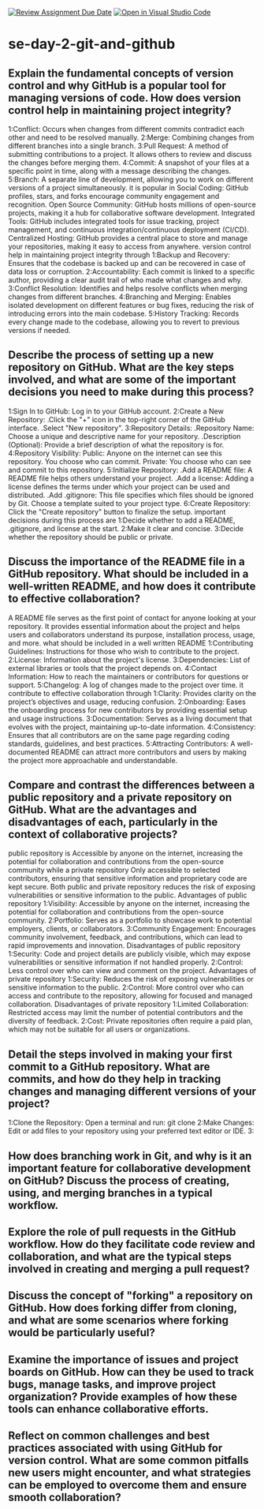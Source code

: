 [![Review Assignment Due Date](https://classroom.github.com/assets/deadline-readme-button-22041afd0340ce965d47ae6ef1cefeee28c7c493a6346c4f15d667ab976d596c.svg)](https://classroom.github.com/a/8wgCKhpZ)
[![Open in Visual Studio Code](https://classroom.github.com/assets/open-in-vscode-2e0aaae1b6195c2367325f4f02e2d04e9abb55f0b24a779b69b11b9e10269abc.svg)](https://classroom.github.com/online_ide?assignment_repo_id=18337621&assignment_repo_type=AssignmentRepo)
# se-day-2-git-and-github
## Explain the fundamental concepts of version control and why GitHub is a popular tool for managing versions of code. How does version control help in maintaining project integrity?
1:Conflict: Occurs when changes from different commits contradict each other and need to be resolved manually.
2:Merge: Combining changes from different branches into a single branch.
3:Pull Request: A method of submitting contributions to a project. It allows others to review and discuss the changes before merging them.
4:Commit: A snapshot of your files at a specific point in time, along with a message describing the changes.
5:Branch: A separate line of development, allowing you to work on different versions of a project simultaneously.
it is popular in Social Coding: GitHub profiles, stars, and forks encourage community engagement and recognition.
Open Source Community: GitHub hosts millions of open-source projects, making it a hub for collaborative software development.
Integrated Tools: GitHub includes integrated tools for issue tracking, project management, and continuous integration/continuous deployment (CI/CD).
Centralized Hosting: GitHub provides a central place to store and manage your repositories, making it easy to access from anywhere.
version control help in maintaining project integrity through 
1:Backup and Recovery: Ensures that the codebase is backed up and can be recovered in case of data loss or corruption.
2:Accountability: Each commit is linked to a specific author, providing a clear audit trail of who made what changes and why.
3:Conflict Resolution: Identifies and helps resolve conflicts when merging changes from different branches.
4:Branching and Merging: Enables isolated development on different features or bug fixes, reducing the risk of introducing errors into the main codebase.
5:History Tracking: Records every change made to the codebase, allowing you to revert to previous versions if needed.
## Describe the process of setting up a new repository on GitHub. What are the key steps involved, and what are some of the important decisions you need to make during this process?
1:Sign In to GitHub: Log in to your GitHub account.
2:Create a New Repository:
          .Click the "+" icon in the top-right corner of the       GitHub interface.
          .Select "New repository".
3:Repository Details: 
    .Repository Name: Choose a unique and descriptive name for your repository.
    .Description (Optional): Provide a brief description of what the repository is for.
4:Repository Visibility: 
Public: Anyone on the internet can see this repository. You choose who can commit.
Private: You choose who can see and commit to this repository.
5:Initialize Repository: 
     .Add a README file: A README file helps others understand your project.
    .Add a license: Adding a license defines the terms under which your project can be used and distributed.
    .Add .gitignore: This file specifies which files should be ignored by Git. Choose a template suited to your project type.
6:Create Repository: Click the "Create repository" button to finalize the setup.
important decisions during this process are
1:Decide whether to add a README, .gitignore, and license at the start.
2:Make it clear and concise.
3:Decide whether the repository should be public or private.
## Discuss the importance of the README file in a GitHub repository. What should be included in a well-written README, and how does it contribute to effective collaboration?
A README file serves as the first point of contact for anyone looking at your repository. It provides essential information about the project and helps users and collaborators understand its purpose, installation process, usage, and more.
    what should be included in a well written README 
1:Contributing Guidelines: Instructions for those who wish to contribute to the project.
2:License: Information about the project's license.
3:Dependencies: List of external libraries or tools that the project depends on.
4:Contact Information: How to reach the maintainers or contributors for questions or support.
5:Changelog: A log of changes made to the project over time.
it contribute to effective collaboration through 
1:Clarity: Provides clarity on the project’s objectives and usage, reducing confusion.
2:Onboarding: Eases the onboarding process for new contributors by providing essential setup and usage instructions.
3:Documentation: Serves as a living document that evolves with the project, maintaining up-to-date information.
4:Consistency: Ensures that all contributors are on the same page regarding coding standards, guidelines, and best practices.
5:Attracting Contributors: A well-documented README can attract more contributors and users by making the project more approachable and understandable.
## Compare and contrast the differences between a public repository and a private repository on GitHub. What are the advantages and disadvantages of each, particularly in the context of collaborative projects?
public repository is Accessible by anyone on the internet, increasing the potential for collaboration and contributions from the open-source community while a private repository Only accessible to selected contributors, ensuring that sensitive information and proprietary code are kept secure.
Both public and private repository reduces the risk of exposing vulnerabilities or sensitive information to the public.
Advantages of public repository 
1:Visibility: Accessible by anyone on the internet, increasing the potential for collaboration and contributions from the open-source community.
2:Portfolio: Serves as a portfolio to showcase work to potential employers, clients, or collaborators.
3:Community Engagement: Encourages community involvement, feedback, and contributions, which can lead to rapid improvements and innovation.
Disadvantages of public repository 
1:Security: Code and project details are publicly visible, which may expose vulnerabilities or sensitive information if not handled properly.
2:Control: Less control over who can view and comment on the project.
Advantages of private repository 
1:Security: Reduces the risk of exposing vulnerabilities or sensitive information to the public.
2:Control: More control over who can access and contribute to the repository, allowing for focused and managed collaboration.
Disadvantages of private repository 
1:Limited Collaboration: Restricted access may limit the number of potential contributors and the diversity of feedback.
2:Cost: Private repositories often require a paid plan, which may not be suitable for all users or organizations.
## Detail the steps involved in making your first commit to a GitHub repository. What are commits, and how do they help in tracking changes and managing different versions of your project?
1:Clone the Repository: Open a terminal and run: git clone
2:Make Changes: Edit or add files to your repository using your preferred text editor or IDE.
3:
## How does branching work in Git, and why is it an important feature for collaborative development on GitHub? Discuss the process of creating, using, and merging branches in a typical workflow.

## Explore the role of pull requests in the GitHub workflow. How do they facilitate code review and collaboration, and what are the typical steps involved in creating and merging a pull request?

## Discuss the concept of "forking" a repository on GitHub. How does forking differ from cloning, and what are some scenarios where forking would be particularly useful?

## Examine the importance of issues and project boards on GitHub. How can they be used to track bugs, manage tasks, and improve project organization? Provide examples of how these tools can enhance collaborative efforts.

## Reflect on common challenges and best practices associated with using GitHub for version control. What are some common pitfalls new users might encounter, and what strategies can be employed to overcome them and ensure smooth collaboration?

